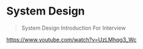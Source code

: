# System Design

> System Design Introduction For Interview

https://www.youtube.com/watch?v=UzLMhqg3_Wc
